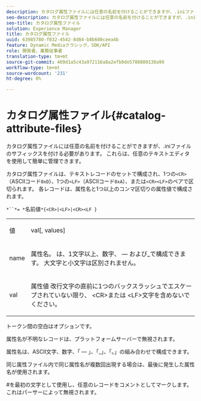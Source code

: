 ```yaml
---
description: カタログ属性ファイルには任意の名前を付けることができますが、.iniファイルのサフィックスを付ける必要があります。 これらは、任意のテキストエディタを使用して簡単に管理できます。
seo-description: カタログ属性ファイルには任意の名前を付けることができますが、.iniファイルのサフィックスを付ける必要があります。 これらは、任意のテキストエディタを使用して簡単に管理できます。
seo-title: カタログ属性ファイル
solution: Experience Manager
title: カタログ属性ファイル
uuid: 63985780-f032-4542-8d84-b8b608ceea4b
feature: Dynamic Mediaクラシック，SDK/API
role: 開発者、業務従事者
translation-type: tm+mt
source-git-commit: 469d1a5c43a972116a8a2efb0de5708800130a99
workflow-type: tm+mt
source-wordcount: '231'
ht-degree: 0%

---
```



# カタログ属性ファイル{#catalog-attribute-files}

カタログ属性ファイルには任意の名前を付けることができますが、.iniファイルのサフィックスを付ける必要があります。 これらは、任意のテキストエディタを使用して簡単に管理できます。

カタログ属性ファイルは、テキストレコードのセットで構成され、1つの`<CR>`（ASCIIコード`0xD`）、1つの`<LF>`（ASCIIコード`0xA`）、または`<CR><LF>`のペアで区切られます。 各レコードは、属性名と1つ以上のコンマ区切りの属性値で構成されます。

`*``*= *`名前値`*{<CR>|<LF>|<CR><LF }`

<table id="simpletable_0F879121670046AE9414298725961303"> 
 <tr class="strow"> 
  <td class="stentry"> <p><span class="varname"> 値</span> </p> </td> 
  <td class="stentry"> <p><span class="codeph"> <span class="varname"> val</span>[,<span class="varname"> values</span>]</span> </p> </td> 
 </tr> 
 <tr class="strow"> 
  <td class="stentry"> <p><span class="varname"> name</span> </p> </td> 
  <td class="stentry"> <p>属性名。 は、1文字以上、数字、 — および_で構成できます。 大文字と小文字は区別されません。 </p></td> 
 </tr> 
 <tr class="strow"> 
  <td class="stentry"> <p><span class="varname"> val</span> </p></td> 
  <td class="stentry"> <p>属性値 改行文字の直前に1つのバックスラッシュでエスケープされていない限り、<span class="codeph"> &lt;CR&gt;</span>または<span class="codeph"> &lt;LF&gt;</span>文字を含めないでください。 </p></td> 
 </tr> 
</table>

トークン間の空白はオプションです。

属性名が不明なレコードは、プラットフォームサーバーで無視されます。

属性名は、ASCII文字、数字、「 — 」、「_」、「。」の組み合わせで構成できます。

同じ属性ファイル内で同じ属性名が複数回出現する場合は、最後に発生した属性名が使用されます。

#を最初の文字として使用し、任意のレコードをコメントとしてマークします。これはパーサーによって無視されます。
